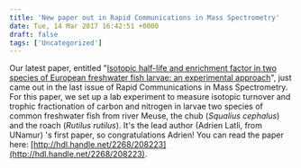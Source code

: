 ```yaml
---
title: 'New paper out in Rapid Communications in Mass Spectrometry'
date: Tue, 14 Mar 2017 16:42:51 +0000
draft: false
tags: ['Uncategorized']
---
```


Our latest paper, entitled "[Isotopic half-life and enrichment factor in two species of European freshwater fish larvae: an experimental approach](http://onlinelibrary.wiley.com/wol1/doi/10.1002/rcm.7838/abstract)", just came out in the last issue of Rapid Communications in Mass Spectrometry. For this paper, we set up a lab experiment to measure isotopic turnover and trophic fractionation of carbon and nitrogen in larvae two species of common freshwater fish from river Meuse, the chub (_Squalius cephalus_) and the roach (_Rutilus rutilus_). It's the lead author (Adrien Latli, from UNamur) 's first paper, so congratulations Adrien! You can read the paper here: [http://hdl.handle.net/2268/208223](http://hdl.handle.net/2268/208223).